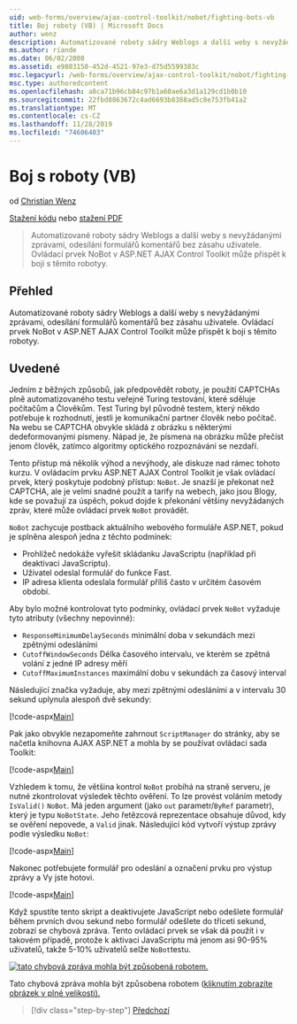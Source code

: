 ```yaml
---
uid: web-forms/overview/ajax-control-toolkit/nobot/fighting-bots-vb
title: Boj roboty (VB) | Microsoft Docs
author: wenz
description: Automatizované roboty sádry Weblogs a další weby s nevyžádanými zprávami, odesílání formulářů komentářů bez zásahu uživatele. Ovládací prvek NoBot v ASP.NET AJAX con...
ms.author: riande
ms.date: 06/02/2008
ms.assetid: e9803150-452d-4521-97e3-d75d5599383c
msc.legacyurl: /web-forms/overview/ajax-control-toolkit/nobot/fighting-bots-vb
msc.type: authoredcontent
ms.openlocfilehash: a8ca71b96cb84c97b1a60ae6a3d1a129cd1b0b10
ms.sourcegitcommit: 22fbd8863672c4ad6693b8388ad5c8e753fb41a2
ms.translationtype: MT
ms.contentlocale: cs-CZ
ms.lasthandoff: 11/28/2019
ms.locfileid: "74606403"
---
```

# <a name="fighting-bots-vb"></a>Boj s roboty (VB)

od [Christian Wenz](https://github.com/wenz)

[Stažení kódu](https://download.microsoft.com/download/9/3/f/93f8daea-bebd-4821-833b-95205389c7d0/NoBot0.vb.zip) nebo [stažení PDF](https://download.microsoft.com/download/b/6/a/b6ae89ee-df69-4c87-9bfb-ad1eb2b23373/nobot0VB.pdf)

> Automatizované roboty sádry Weblogs a další weby s nevyžádanými zprávami, odesílání formulářů komentářů bez zásahu uživatele. Ovládací prvek NoBot v ASP.NET AJAX Control Toolkit může přispět k boji s těmito robotyy.

## <a name="overview"></a>Přehled

Automatizované roboty sádry Weblogs a další weby s nevyžádanými zprávami, odesílání formulářů komentářů bez zásahu uživatele. Ovládací prvek NoBot v ASP.NET AJAX Control Toolkit může přispět k boji s těmito robotyy.

## <a name="steps"></a>Uvedené

Jedním z běžných způsobů, jak předpovědět roboty, je použití CAPTCHAs plně automatizovaného testu veřejné Turing testování, které sděluje počítačům a Člověkům. Test Turing byl původně testem, který někdo potřebuje k rozhodnutí, jestli je komunikační partner člověk nebo počítač. Na webu se CAPTCHA obvykle skládá z obrázku s některými dedeformovanými písmeny. Nápad je, že písmena na obrázku může přečíst jenom člověk, zatímco algoritmy optického rozpoznávání se nezdaří.

Tento přístup má několik výhod a nevýhody, ale diskuze nad rámec tohoto kurzu. V ovládacím prvku ASP.NET AJAX Control Toolkit je však ovládací prvek, který poskytuje podobný přístup: `NoBot`. Je snazší je překonat než CAPTCHA, ale je velmi snadné použít a tarify na webech, jako jsou Blogy, kde se považují za úspěch, pokud dojde k překonání většiny nevyžádaných zpráv, které může ovládací prvek `NoBot` provádět.

`NoBot` zachycuje postback aktuálního webového formuláře ASP.NET, pokud je splněna alespoň jedna z těchto podmínek:

- Prohlížeč nedokáže vyřešit skládanku JavaScriptu (například při deaktivaci JavaScriptu).
- Uživatel odeslal formulář do funkce Fast.
- IP adresa klienta odeslala formulář příliš často v určitém časovém období.

Aby bylo možné kontrolovat tyto podmínky, ovládací prvek `NoBot` vyžaduje tyto atributy (všechny nepovinné):

- `ResponseMinimumDelaySeconds` minimální doba v sekundách mezi zpětnými odesláními
- `CutoffWindowSeconds` Délka časového intervalu, ve kterém se zpětná volání z jedné IP adresy měří
- `CutoffMaximumInstances` maximální dobu v sekundách za časový interval

Následující značka vyžaduje, aby mezi zpětnými odesláními a v intervalu 30 sekund uplynula alespoň dvě sekundy:

[!code-aspx[Main](fighting-bots-vb/samples/sample1.aspx)]

Pak jako obvykle nezapomeňte zahrnout `ScriptManager` do stránky, aby se načetla knihovna AJAX ASP.NET a mohla by se používat ovládací sada Toolkit:

[!code-aspx[Main](fighting-bots-vb/samples/sample2.aspx)]

Vzhledem k tomu, že většina kontrol `NoBot` probíhá na straně serveru, je nutné zkontrolovat výsledek těchto ověření. To lze provést voláním metody `IsValid()` `NoBot`. Má jeden argument (jako `out` parametr/`ByRef` parametr), který je typu `NoBotState`. Jeho řetězcová reprezentace obsahuje důvod, kdy se ověření nepovede, a `Valid` jinak. Následující kód vytvoří výstup zprávy podle výsledku `NoBot`:

[!code-aspx[Main](fighting-bots-vb/samples/sample3.aspx)]

Nakonec potřebujete formulář pro odeslání a označení prvku pro výstup zprávy a Vy jste hotovi.

[!code-aspx[Main](fighting-bots-vb/samples/sample4.aspx)]

Když spustíte tento skript a deaktivujete JavaScript nebo odešlete formulář během prvních dvou sekund nebo formulář odešlete do třiceti sekund, zobrazí se chybová zpráva. Tento ovládací prvek se však dá použít i v takovém případě, protože k aktivaci JavaScriptu má jenom asi 90-95% uživatelů, takže 5-10% uživatelů selže `NoBot`testu.

[![tato chybová zpráva mohla být způsobená robotem.](fighting-bots-vb/_static/image2.png)](fighting-bots-vb/_static/image1.png)

Tato chybová zpráva mohla být způsobena robotem ([kliknutím zobrazíte obrázek v plné velikosti).](fighting-bots-vb/_static/image3.png)

> [!div class="step-by-step"]
> [Předchozí](fighting-bots-cs.md)
